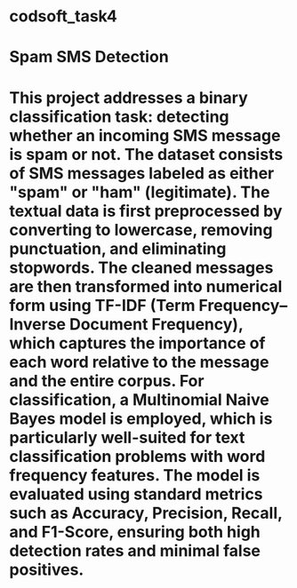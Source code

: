 # codsoft_task4
# Spam SMS Detection
# This project addresses a binary classification task: detecting whether an incoming SMS message is spam or not. The dataset consists of SMS messages labeled as either "spam" or "ham" (legitimate). The textual data is first preprocessed by converting to lowercase, removing punctuation, and eliminating stopwords. The cleaned messages are then transformed into numerical form using TF-IDF (Term Frequency–Inverse Document Frequency), which captures the importance of each word relative to the message and the entire corpus. For classification, a Multinomial Naive Bayes model is employed, which is particularly well-suited for text classification problems with word frequency features. The model is evaluated using standard metrics such as Accuracy, Precision, Recall, and F1-Score, ensuring both high detection rates and minimal false positives.
